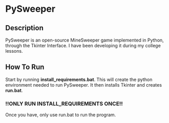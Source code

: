# PySweeper
## Description
PySweeper is an open-source MineSweeper game implemented in Python, through the Tkinter Interface. I have been developing it during my college lessons.

## How To Run
Start by running **install_requirements.bat**. This will create the python environment needed to run PySweeper. It then installs Tkinter and creates **run.bat**.
### **!!ONLY RUN INSTALL_REQUIREMENTS ONCE!!**
Once you have, only use run.bat to run the program.